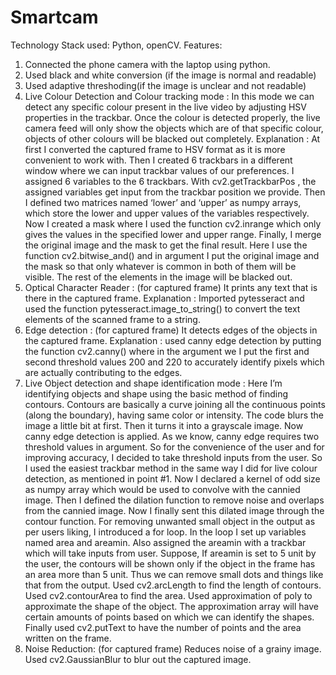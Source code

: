 # Smartcam

Technology Stack used: Python, openCV.
Features:
1. Connected the phone camera with the laptop using python.
2. Used black and white conversion (if the image is normal and readable)
3. Used adaptive threshoding(if the image is unclear and not readable)
4.  Live Colour Detection and Colour tracking mode :
	In this mode we can detect any specific colour present in the live video by adjusting HSV properties in the trackbar. Once the colour is detected properly, the live camera feed will only show the objects which are of that specific colour, objects of other colours will be blacked out completely.
	Explanation : At first I converted the captured frame to HSV format as it is more convenient to work with. Then I created 6 trackbars in a different window where we can input trackbar values of our preferences. I assigned 6 variables to the 6 trackbars. With cv2.getTrackbarPos , the assigned variables get input from the trackbar position we provide. Then I defined two matrices named ‘lower’ and ‘upper’ as numpy arrays, which store the lower and upper values of the variables respectively. Now I created a mask where I used the function cv2.inrange which only gives the values in the specified lower and upper range. Finally, I merge the original image and the mask to get the final result. Here I use the function cv2.bitwise_and() and in argument I put the original image and the mask so that only whatever is common in both of them will be visible. The rest of the elements in the image will be blacked out.
5. Optical Character Reader : (for captured frame)
	It prints any text that is there in the captured frame.
	Explanation : Imported pytesseract and used the function pytesseract.image_to_string() to convert the text elements of the scanned frame to a string.
6. Edge detection : (for captured frame)
	It detects edges of the objects in the captured frame.
	Explanation : used canny edge detection by putting the function cv2.canny() where in the argument we I put the first and second threshold values 200 and 220 to accurately identify pixels which are actually contributing to the edges.
7. Live Object detection and shape identification mode :
	Here I’m identifying objects and shape using the basic method of finding contours.
	Contours are basically a curve joining all the continuous points (along the boundary), having same color or intensity. 
The code blurs the image a little bit at first.
Then it turns it into a grayscale image.
Now canny edge detection is applied. As we know, canny edge requires two threshold values in argument. So for the convenience of the user and for improving accuracy, I decided to take threshold inputs from the user.
So I used the easiest trackbar method in the same way I did for live colour detection, as mentioned in point #1.
Now I declared a kernel of odd size as numpy array which would be used to convolve with the cannied image.
Then I defined the dilation function to remove noise and overlaps from the cannied image.
Now I finally sent this dilated image through the contour function.
For removing unwanted small object in the output as per users liking, I introduced a for loop. In the loop I set up variables named area and areamin. Also assigned the areamin with a trackbar which will take inputs from user. Suppose, If areamin is set to 5 unit by the user, the contours will be shown only if the object in the frame has an area more than 5 unit. Thus we can remove small dots and things like that from the output.
	Used cv2.arcLength to find the length of contours.
	Used cv2.contourArea to find the area.
	Used approximation of poly to approximate the shape of the object.
The approximation array will have certain amounts of points based on  which we can identify the shapes.
Finally used cv2.putText to have the number of points and the area written on the frame.
8. Noise Reduction: (for captured frame)
	Reduces noise of a grainy image.
	Used cv2.GaussianBlur to blur out the captured image.


     








